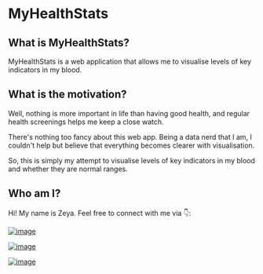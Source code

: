 # MyHealthStats

## What is MyHealthStats?

MyHealthStats is a web application that allows me to visualise levels of key indicators in my blood.

## What is the motivation?

Well, nothing is more important in life than having good health, and regular health screenings helps me keep a close watch.

There's nothing too fancy about this web app. Being a data nerd that I am, I couldn't help but believe that everything becomes clearer with visualisation. 

So, this is simply my attempt to visualise levels of key indicators in my blood and whether they are normal ranges.  

## Who am I?

Hi! My name is Zeya. Feel free to connect with me via 👇:

[![image](https://img.shields.io/badge/LinkedIn-0077B5?style=for-the-badge&logo=linkedin&logoColor=white)](https://www.linkedin.com/in/zeyalt/) 

[![image](https://img.shields.io/badge/Twitter-1DA1F2?style=for-the-badge&logo=twitter&logoColor=white)](https://twitter.com/zeyalt_) 

[![image](https://img.shields.io/badge/Medium-12100E?style=for-the-badge&logo=medium&logoColor=white)](https://zeyalt.medium.com/)
